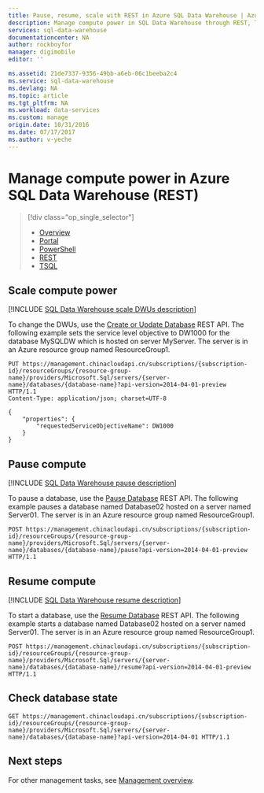 ```yaml
---
title: Pause, resume, scale with REST in Azure SQL Data Warehouse | Azure
description: Manage compute power in SQL Data Warehouse through REST, T-SQL and PowerShell.
services: sql-data-warehouse
documentationcenter: NA
author: rockboyfor
manager: digimobile
editor: ''

ms.assetid: 21de7337-9356-49bb-a6eb-06c1beeba2c4
ms.service: sql-data-warehouse
ms.devlang: NA
ms.topic: article
ms.tgt_pltfrm: NA
ms.workload: data-services
ms.custom: manage
origin.date: 10/31/2016
ms.date: 07/17/2017
ms.author: v-yeche
---
```


# Manage compute power in Azure SQL Data Warehouse (REST)

> [!div class="op_single_selector"]
> * [Overview](sql-data-warehouse-manage-compute-overview.md)
> * [Portal](sql-data-warehouse-manage-compute-portal.md)
> * [PowerShell](sql-data-warehouse-manage-compute-powershell.md)
> * [REST](sql-data-warehouse-manage-compute-rest-api.md)
> * [TSQL](sql-data-warehouse-manage-compute-tsql.md)
>
>

## <a name="scale-performance-bk"></a> <a name="scale-compute-bk"></a>Scale compute power

[!INCLUDE [SQL Data Warehouse scale DWUs description](../../includes/sql-data-warehouse-scale-dwus-description.md)]

To change the DWUs, use the [Create or Update Database][Create or Update Database] REST API. The following example sets the service level objective to DW1000 for the database MySQLDW which is hosted on server MyServer. The server is in an Azure resource group named ResourceGroup1.

```
PUT https://management.chinacloudapi.cn/subscriptions/{subscription-id}/resourceGroups/{resource-group-name}/providers/Microsoft.Sql/servers/{server-name}/databases/{database-name}?api-version=2014-04-01-preview HTTP/1.1
Content-Type: application/json; charset=UTF-8

{
    "properties": {
        "requestedServiceObjectiveName": DW1000
    }
}
```

## <a name="pause-compute-bk"></a>Pause compute

[!INCLUDE [SQL Data Warehouse pause description](../../includes/sql-data-warehouse-pause-description.md)]

To pause a database, use the [Pause Database][Pause Database] REST API. The following example pauses a database named Database02 hosted on a server named Server01. The server is in an Azure resource group named ResourceGroup1.

```
POST https://management.chinacloudapi.cn/subscriptions/{subscription-id}/resourceGroups/{resource-group-name}/providers/Microsoft.Sql/servers/{server-name}/databases/{database-name}/pause?api-version=2014-04-01-preview HTTP/1.1
```

## <a name="resume-compute-bk"></a>Resume compute

[!INCLUDE [SQL Data Warehouse resume description](../../includes/sql-data-warehouse-resume-description.md)]

To start a database, use the [Resume Database][Resume Database] REST API. The following example starts a database named Database02 hosted on a server named Server01. The server is in an Azure resource group named ResourceGroup1. 

```
POST https://management.chinacloudapi.cn/subscriptions/{subscription-id}/resourceGroups/{resource-group-name}/providers/Microsoft.Sql/servers/{server-name}/databases/{database-name}/resume?api-version=2014-04-01-preview HTTP/1.1
```

## Check database state

```
GET https://management.chinacloudapi.cn/subscriptions/{subscription-id}/resourceGroups/{resource-group-name}/providers/Microsoft.Sql/servers/{server-name}/databases/{database-name}?api-version=2014-04-01 HTTP/1.1
```

## <a name="next-steps-bk"></a>Next steps
For other management tasks, see [Management overview][Management overview].

<!--Image references-->

<!--Article references-->
[Management overview]: ./sql-data-warehouse-overview-manage.md
[Manage compute overview]: ./sql-data-warehouse-manage-compute-overview.md

<!--MSDN references-->
[Pause Database]: https://msdn.microsoft.com/zh-cn/library/azure/mt718817.aspx
[Resume Database]: https://msdn.microsoft.com/zh-cn/library/azure/mt718820.aspx
[Create or Update Database]: https://msdn.microsoft.com/zh-cn/library/azure/mt163685.aspx

<!--Other Web references-->

[Azure portal]: http://portal.azure.cn/